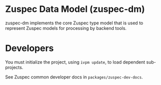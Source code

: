 # Zuspec Data Model (zuspec-dm)

zuspec-dm implements the core Zuspec type model that is 
used to represent Zuspec models for processing by 
backend tools. 

# Developers

You must initialize the project, using `ivpm update`, to 
load dependent sub-projects.

See Zuspec common developer docs in `packages/zuspec-dev-docs`.
